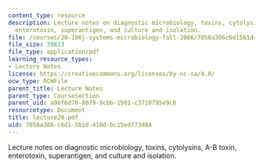 ```yaml
---
content_type: resource
description: Lecture notes on diagnostic microbiology, toxins, cytolysins, A-B toxin,
  enterotoxin, superantigen, and culture and isolation.
file: /courses/20-106j-systems-microbiology-fall-2006/7058a386c6d15b1d410dbc15ed773d84_lecture20.pdf
file_size: 39823
file_type: application/pdf
learning_resource_types:
- Lecture Notes
license: https://creativecommons.org/licenses/by-nc-sa/4.0/
ocw_type: OCWFile
parent_title: Lecture Notes
parent_type: CourseSection
parent_uid: a9bf6d70-8079-9cbb-1501-c3710795e9c6
resourcetype: Document
title: lecture20.pdf
uid: 7058a386-c6d1-5b1d-410d-bc15ed773d84
---
```

Lecture notes on diagnostic microbiology, toxins, cytolysins, A-B toxin, enterotoxin, superantigen, and culture and isolation.